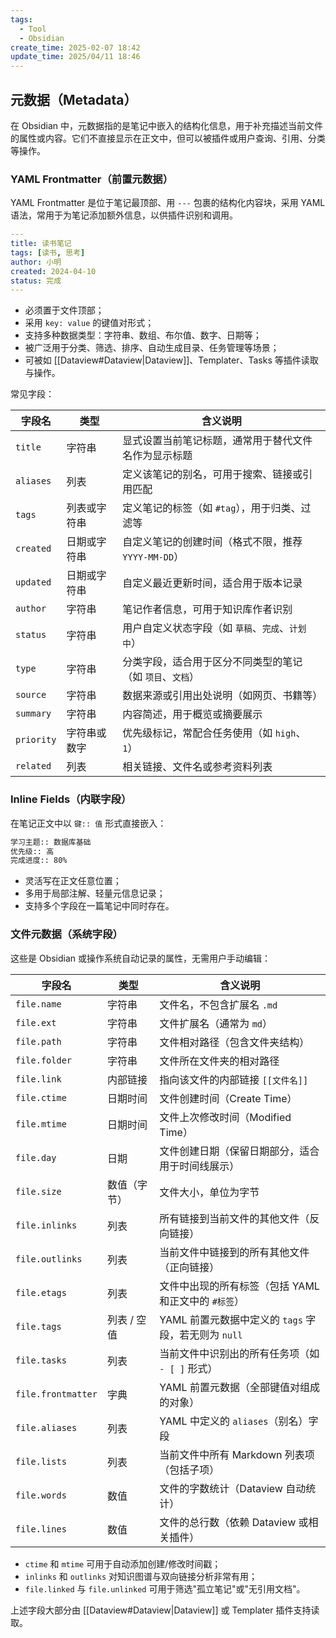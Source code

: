 ```yaml
---
tags:
  - Tool
  - Obsidian
create_time: 2025-02-07 18:42
update_time: 2025/04/11 18:46
---
```


## 元数据（Metadata）

在 Obsidian 中，元数据指的是笔记中嵌入的结构化信息，用于补充描述当前文件的属性或内容。它们不直接显示在正文中，但可以被插件或用户查询、引用、分类等操作。

### YAML Frontmatter（前置元数据）

YAML Frontmatter 是位于笔记最顶部、用 `---` 包裹的结构化内容块，采用 YAML 语法，常用于为笔记添加额外信息，以供插件识别和调用。

```yaml
---
title: 读书笔记
tags: [读书, 思考]
author: 小明
created: 2024-04-10
status: 完成
---
```

- 必须置于文件顶部；
- 采用 `key: value` 的键值对形式；
- 支持多种数据类型：字符串、数组、布尔值、数字、日期等；
- 被广泛用于分类、筛选、排序、自动生成目录、任务管理等场景；
- 可被如 [[Dataview#Dataview|Dataview]]、Templater、Tasks 等插件读取与操作。

常见字段：

| 字段名        | 类型     | 含义说明                             |
| ---------- | ------ | -------------------------------- |
| `title`    | 字符串    | 显式设置当前笔记标题，通常用于替代文件名作为显示标题       |
| `aliases`  | 列表     | 定义该笔记的别名，可用于搜索、链接或引用匹配           |
| `tags`     | 列表或字符串 | 定义笔记的标签（如 `#tag`），用于归类、过滤等       |
| `created`  | 日期或字符串 | 自定义笔记的创建时间（格式不限，推荐 `YYYY-MM-DD`） |
| `updated`  | 日期或字符串 | 自定义最近更新时间，适合用于版本记录               |
| `author`   | 字符串    | 笔记作者信息，可用于知识库作者识别                |
| `status`   | 字符串    | 用户自定义状态字段（如 `草稿`、`完成`、`计划中`）     |
| `type`     | 字符串    | 分类字段，适合用于区分不同类型的笔记（如 `项目`、`文档`）  |
| `source`   | 字符串    | 数据来源或引用出处说明（如网页、书籍等）             |
| `summary`  | 字符串    | 内容简述，用于概览或摘要展示                   |
| `priority` | 字符串或数字 | 优先级标记，常配合任务使用（如 `high`、`1`）      |
| `related`  | 列表     | 相关链接、文件名或参考资料列表                  |

### Inline Fields（内联字段）

在笔记正文中以 `键:: 值` 形式直接嵌入：

```markdown
学习主题:: 数据库基础  
优先级:: 高  
完成进度:: 80%
```

- 灵活写在正文任意位置；
- 多用于局部注解、轻量元信息记录；
- 支持多个字段在一篇笔记中同时存在。

### 文件元数据（系统字段）

这些是 Obsidian 或操作系统自动记录的属性，无需用户手动编辑：

| 字段名                | 类型      | 含义说明                                 |
| ------------------ | ------- | ------------------------------------ |
| `file.name`        | 字符串     | 文件名，不包含扩展名 `.md`                     |
| `file.ext`         | 字符串     | 文件扩展名（通常为 `md`）                      |
| `file.path`        | 字符串     | 文件相对路径（包含文件夹结构）                      |
| `file.folder`      | 字符串     | 文件所在文件夹的相对路径                         |
| `file.link`        | 内部链接    | 指向该文件的内部链接 `[[文件名]]`                 |
| `file.ctime`       | 日期时间    | 文件创建时间（Create Time）                  |
| `file.mtime`       | 日期时间    | 文件上次修改时间（Modified Time）              |
| `file.day`         | 日期      | 文件创建日期（保留日期部分，适合用于时间线展示）             |
| `file.size`        | 数值（字节）  | 文件大小，单位为字节                           |
| `file.inlinks`     | 列表      | 所有链接到当前文件的其他文件（反向链接）                 |
| `file.outlinks`    | 列表      | 当前文件中链接到的所有其他文件（正向链接）                |
| `file.etags`       | 列表      | 文件中出现的所有标签（包括 YAML 和正文中的 `#标签`）      |
| `file.tags`        | 列表 / 空值 | YAML 前置元数据中定义的 `tags` 字段，若无则为 `null` |
| `file.tasks`       | 列表      | 当前文件中识别出的所有任务项（如 `- [ ]` 形式）         |
| `file.frontmatter` | 字典      | YAML 前置元数据（全部键值对组成的对象）               |
| `file.aliases`     | 列表      | YAML 中定义的 `aliases`（别名）字段            |
| `file.lists`       | 列表      | 当前文件中所有 Markdown 列表项（包括子项）           |
| `file.words`       | 数值      | 文件的字数统计（Dataview 自动统计）               |
| `file.lines`       | 数值      | 文件的总行数（依赖 Dataview 或相关插件）            |

- `ctime` 和 `mtime` 可用于自动添加创建/修改时间戳；
- `inlinks` 和 `outlinks` 对知识图谱与双向链接分析非常有用；
- `file.linked` 与 `file.unlinked` 可用于筛选"孤立笔记"或"无引用文档"。

上述字段大部分由 [[Dataview#Dataview|Dataview]] 或 Templater 插件支持读取。
